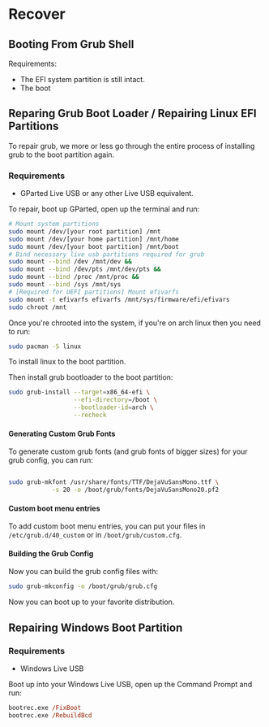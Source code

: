 # Recover

## Booting From Grub Shell

Requirements:
- The EFI system partition is still intact.
- The boot

## Reparing Grub Boot Loader / Repairing Linux EFI Partitions

To repair grub, we more or less go through the entire process of installing grub
to the boot partition again.

### Requirements

- GParted Live USB or any other Live USB equivalent.

To repair, boot up GParted, open up the terminal and run:

``` bash
# Mount system partitions
sudo mount /dev/[your root partition] /mnt
sudo mount /dev/[your home partition] /mnt/home
sudo mount /dev/[your boot partition] /mnt/boot
# Bind necessary live usb partitions required for grub
sudo mount --bind /dev /mnt/dev &&
sudo mount --bind /dev/pts /mnt/dev/pts &&
sudo mount --bind /proc /mnt/proc &&
sudo mount --bind /sys /mnt/sys
# [Required for UEFI partitions] Mount efivarfs
sudo mount -t efivarfs efivarfs /mnt/sys/firmware/efi/efivars
sudo chroot /mnt
```

Once you're chrooted into the system, if you're on arch linux then you need to run:

``` bash
sudo pacman -S linux
```

To install linux to the boot partition.

Then install grub bootloader to the boot partition:

``` bash
sudo grub-install --target=x86_64-efi \
                  --efi-directory=/boot \
                  --bootloader-id=arch \
                  --recheck
```

#### Generating Custom Grub Fonts

To generate custom grub fonts (and grub fonts of bigger sizes) for your grub config, you can run:

``` bash

sudo grub-mkfont /usr/share/fonts/TTF/DejaVuSansMono.ttf \
            -s 20 -o /boot/grub/fonts/DejaVuSansMono20.pf2
```

#### Custom boot menu entries

To add custom boot menu entries, you can put your files in `/etc/grub.d/40_custom` or in
`/boot/grub/custom.cfg`.

#### Building the Grub Config

Now you can build the grub config files with:

``` bash
sudo grub-mkconfig -o /boot/grub/grub.cfg
```

Now you can boot up to your favorite distribution.

## Repairing Windows Boot Partition

### Requirements

- Windows Live USB

Boot up into your Windows Live USB, open up the Command Prompt and run:

``` ps
bootrec.exe /FixBoot
bootrec.exe /RebuildBcd
```
